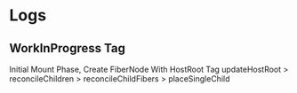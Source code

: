 # Logs

## WorkInProgress Tag
Initial Mount Phase, Create FiberNode With HostRoot Tag
updateHostRoot > reconcileChildren > reconcileChildFibers > placeSingleChild

